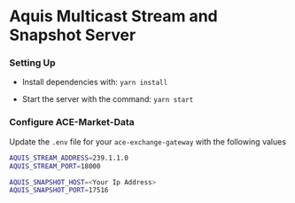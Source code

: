 # Aquis Multicast Stream and Snapshot Server

### Setting Up

- Install dependencies with: `yarn install`

- Start the server with the command: `yarn start`

### Configure ACE-Market-Data

Update the `.env` file for your `ace-exchange-gateway` with the following values

```sh
AQUIS_STREAM_ADDRESS=239.1.1.0
AQUIS_STREAM_PORT=18000

AQUIS_SNAPSHOT_HOST=<Your Ip Address>
AQUIS_SNAPSHOT_PORT=17516
```
